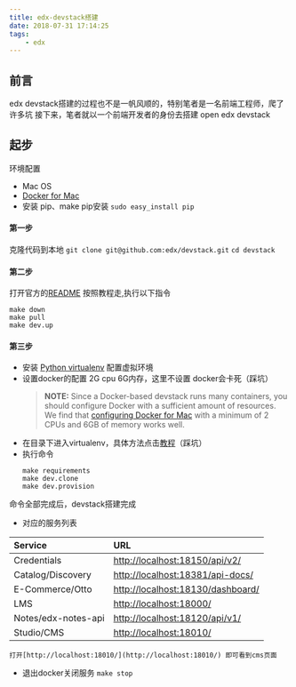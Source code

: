 ```yaml
---
title: edx-devstack搭建
date: 2018-07-31 17:14:25
tags:
    - edx
---
```

## <a name="0wimyg"></a>前言
edx devstack搭建的过程也不是一帆风顺的，特别笔者是一名前端工程师，爬了许多坑
接下来，笔者就以一个前端开发者的身份去搭建 open edx devstack
## <a name="i0zovs"></a>起步
环境配置
* Mac OS
* [Docker for Mac](https://docs.docker.com/docker-for-mac/)
* 安装 pip、make
pip安装    `sudo easy_install pip `
#### <a name="nofihb"></a>第一步
克隆代码到本地
`git clone git@github.com:edx/devstack.git`
`cd devstack`
#### <a name="gfp0vp"></a>第二步
打开官方的[README](https://github.com/edx/devstack)
按照教程走,执行以下指令
```
make down
make pull
make dev.up
```

#### <a name="d2a7pr"></a>第三步
* 安装 <span data-type="color" style="color:rgb(36, 41, 46)"><span data-type="background" style="background-color:rgb(255, 255, 255)"> </span></span>[Python virtualenv](http://docs.python-guide.org/en/latest/dev/virtualenvs/#lower-level-virtualenv) 配置虚拟环境
* 设置docker的配置 2G cpu 6G内存，这里不设置 docker会卡死（踩坑）
    > __NOTE:__<span data-type="color" style="color:rgb(36, 41, 46)"><span data-type="background" style="background-color:rgb(255, 255, 255)"> </span></span>Since a Docker-based devstack runs many containers, you should configure Docker with a sufficient amount of resources. We find that [configuring Docker for Mac](https://docs.docker.com/docker-for-mac/#/advanced)<span data-type="color" style="color:rgb(36, 41, 46)"><span data-type="background" style="background-color:rgb(255, 255, 255)"> </span></span>with a minimum of 2 CPUs and 6GB of memory works well.
* 在目录下进入virtualenv，具体方法点击[教程](https://docs.python-guide.org/dev/virtualenvs/#lower-level-virtualenv)（踩坑）
* 执行命令 
    ```
    make requirements
    make dev.clone
    make dev.provision
    ```
命令全部完成后，devstack搭建完成
* 对应的服务列表

| Service | URL |
| :--- | :--- |
| Credentials | [http://localhost:18150/api/v2/](http://localhost:18150/api/v2/) |
| Catalog/Discovery | [http://localhost:18381/api-docs/](http://localhost:18381/api-docs/) |
| E-Commerce/Otto | [http://localhost:18130/dashboard/](http://localhost:18130/dashboard/) |
| LMS | [http://localhost:18000/](http://localhost:18000/) |
| Notes/edx-notes-api | [http://localhost:18120/api/v1/](http://localhost:18120/api/v1/) |
| Studio/CMS | [http://localhost:18010/](http://localhost:18010/) |

    打开[http://localhost:18010/](http://localhost:18010/) 即可看到cms页面
* 退出docker关闭服务  `make stop`

